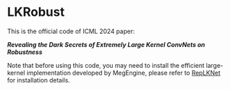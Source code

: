 # LKRobust
This is the official code of ICML 2024 paper: 

***Revealing the Dark Secrets of Extremely Large Kernel ConvNets on Robustness***

Note that before using this code, you may need to install the efficient large-kernel implementation developed by MegEngine, please refer to [RepLKNet](https://github.com/DingXiaoH/RepLKNet-pytorch) for installation details.



